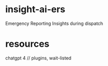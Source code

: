 # insight-ai-ers
Emergency Reporting Insights during dispatch

# resources
chatgpt 4 // plugins, wait-listed

